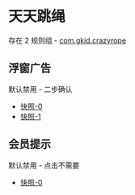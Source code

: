 # 天天跳绳

存在 2 规则组 - [com.gkid.crazyrope](/src/apps/com.gkid.crazyrope.ts)

## 浮窗广告

默认禁用 - 二步确认

- [快照-0](https://i.gkd.li/import/13262845)
- [快照-1](https://i.gkd.li/import/13262844)

## 会员提示

默认禁用 - 点击不需要

- [快照-0](https://i.gkd.li/import/12916419)
